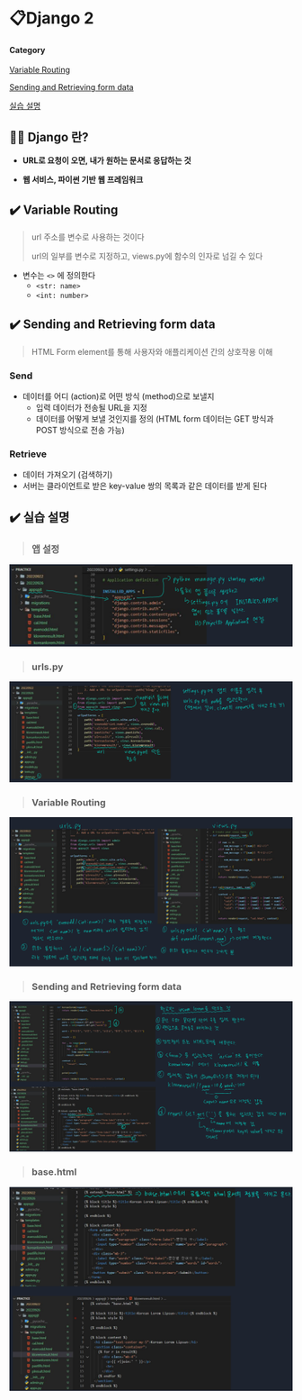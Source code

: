 # 📋Django 2

#### Category

[Variable Routing](#%EF%B8%8F-variable-routing)

[Sending and Retrieving form data](#%EF%B8%8F-Sending-and-Retrieving-form-data)

[실습 설명](#%EF%B8%8F-실습-설명)





## 📌📌 Django 란?

- **URL로 요청이 오면, 내가 원하는 문서로 응답하는 것**

- **웹 서비스, 파이썬 기반 웹 프레임워크**



## ✔️ Variable Routing

> url 주소를 변수로 사용하는 것이다
>
> url의 일부를 변수로 지정하고, views.py에 함수의 인자로 넘길 수 있다

- 변수는 `<>` 에 정의한다
  - `<str: name>`
  -  `<int: number>`



## ✔️ Sending and Retrieving form data

>HTML Form element를 통해 사용자와 애플리케이션 간의 상호작용 이해

### Send

- 데이터를 어디 (action)로 어떤 방식 (method)으로 보낼지
  - 입력 데이터가 전송될 URL을 지정
  - 데이터를 어떻게 보낼 것인지를 정의 (HTML form 데이터는 GET 방식과 POST 방식으로 전송 가능)

### Retrieve

- 데이터 가져오기 (검색하기)
- 서버는 클라이언트로 받은 key-value 쌍의 목록과 같은 데이터를 받게 된다



## ✔️ 실습 설명

> ### 앱 설정

![settings](Django_3.assets/settings-16641924634044.png)



> ### urls.py

![urls](Django_3.assets/urls.png)



> ### Variable Routing

![variable](Django_3.assets/variable.png)



> ### Sending and Retrieving form data

![sendretrieve](Django_3.assets/sendretrieve.png)





> ### base.html

![basehtml](Django_3.assets/basehtml.png)
